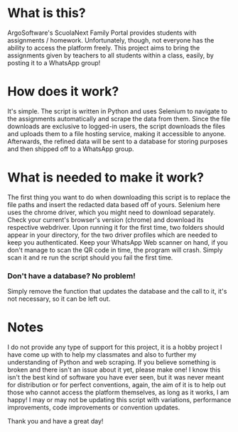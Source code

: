 # What is this?
ArgoSoftware's ScuolaNext Family Portal provides students with assignments / homework.
Unfortunately, though, not everyone has the ability to access the platform freely. 
This project aims to bring the assignments given by teachers to all students within a class, easily, by posting it to a WhatsApp group!

# How does it work?
It's simple. The script is written in Python and uses Selenium to navigate to the assignments automatically and scrape the data from them.
Since the file downloads are exclusive to logged-in users, the script downloads the files and uploads them to a file hosting service, making it accessible to anyone. 
Afterwards, the refined data will be sent to a database for storing purposes and then shipped off to a WhatsApp group.

# What is needed to make it work? 
The first thing you want to do when downloading this script is to replace the file paths and insert the redacted data based off of yours.
Selenium here uses the chrome driver, which you might need to download separately. Check your current's browser's version (chrome) and download its respective webdriver.
Upon running it for the first time, two folders should appear in your directory, for the two driver profiles which are needed to keep you authenticated. 
Keep your WhatsApp Web scanner on hand, if you don't manage to scan the QR code in time, the program will crash. Simply scan it and re run the script should you fail the first time. 

### Don't have a database? No problem! 
Simply remove the function that updates the database and the call to it, it's not necessary, so it can be left out.



# Notes
I do not provide any type of support for this project, it is a hobby project I have come up with to help my classmates and also to further my understanding of Python and web scraping.
If you believe something is broken and there isn't an issue about it yet, please make one! 
I know this isn't the best kind of software you have ever seen, but it was never meant for distribution or for perfect conventions, again, the aim of it is to help out those who cannot access the platform themselves,
as long as it works, I am happy!
I may or may not be updating this script with variations, performance improvements, code improvements or convention updates. 

Thank you and have a great day!
